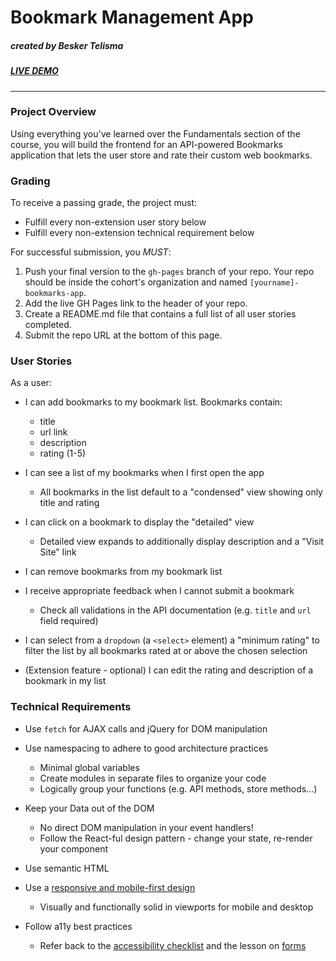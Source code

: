 # Bookmark Management App
##### *created by Besker Telisma*  
##### ***[LIVE DEMO]()***  
---
### Project Overview

Using everything you've learned over the Fundamentals section of the course, you will build the frontend for an API-powered Bookmarks application that lets the user store and rate their custom web bookmarks.

### Grading

To receive a passing grade, the project must:

-   Fulfill every non-extension user story below
-   Fulfill every non-extension technical requirement below

For successful submission, you  _MUST_:

1.  Push your final version to the  `gh-pages`  branch of your repo. Your repo should be inside the cohort's organization and named  `[yourname]-bookmarks-app`.
2.  Add the live GH Pages link to the header of your repo.
3.  Create a README.md file that contains a full list of all user stories completed.
4.  Submit the repo URL at the bottom of this page.

### User Stories

As a user:

-   I can add bookmarks to my bookmark list. Bookmarks contain:
    
    -   title
    -   url link
    -   description
    -   rating (1-5)
-   I can see a list of my bookmarks when I first open the app
    
    -   All bookmarks in the list default to a "condensed" view showing only title and rating
-   I can click on a bookmark to display the "detailed" view
    
    -   Detailed view expands to additionally display description and a "Visit Site" link
-   I can remove bookmarks from my bookmark list
    
-   I receive appropriate feedback when I cannot submit a bookmark
    
    -   Check all validations in the API documentation (e.g.  `title`  and  `url`  field required)
-   I can select from a  `dropdown`  (a  `<select>`  element) a "minimum rating" to filter the list by all bookmarks rated at or above the chosen selection
    
-   (Extension feature - optional) I can edit the rating and description of a bookmark in my list
    

### Technical Requirements

-   Use  `fetch`  for AJAX calls and jQuery for DOM manipulation
    
-   Use namespacing to adhere to good architecture practices
    
    -   Minimal global variables
    -   Create modules in separate files to organize your code
    -   Logically group your functions (e.g. API methods, store methods...)
-   Keep your Data out of the DOM
    
    -   No direct DOM manipulation in your event handlers!
    -   Follow the React-ful design pattern - change your state, re-render your component
-   Use semantic HTML
    
-   Use a  [responsive and mobile-first design](https://courses.thinkful.com/wd-frontend-foundations-v1/checkpoint/1)
    
    -   Visually and functionally solid in viewports for mobile and desktop
-   Follow a11y best practices
    
    -   Refer back to the  [accessibility checklist](https://a11yproject.com/checklist/)  and the lesson on  [forms](https://courses.thinkful.com/wd-frontend-foundations-v1/checkpoint/5)
